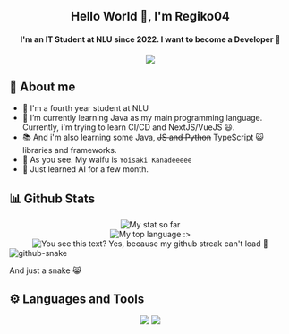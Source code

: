 <!--<h1 align="center">Chào mừng kỉ niệm 80 năm ngày Quốc khánh 2/9</h1>-->


<h2 align="center">Hello World 👋, I'm Regiko04</h2>
<h4 align="center">I'm an IT Student at NLU since 2022. I want to become a Developer 🥹</h4>
<div align="center"><img src="https://64.media.tumblr.com/a46f4b71c5219602e9c3877aa99d36e7/21e774b1b86bfac2-46/s640x960/80348acbb95a8bbbe993dc68a2a37e04b5a201dd.gif"></div>

## 🤗 About me
- 🏫 I'm a fourth year student at NLU
- 🌱 I’m currently learning Java as my main programming language. Currently, i'm trying to learn CI/CD and NextJS/VueJS 😃.
- 📚 And i'm also learning some Java, ~~JS and Python~~ TypeScript 😺 libraries and frameworks.
- 🥰 As you see. My waifu is `Yoisaki Kanadeeeee`
- 🤖 Just learned AI for a few month.
<!--- 💓 Yes, i have a girlfriend :>-->
<!-- HAPPY VALENTINE MY LOVE <333 -->

## 📊 Github Stats
<div align="center">
  <img src="https://github-readme-stats.vercel.app/api?username=Riiichan04&show_icons=true&theme=react&&include_all_commits=true" alt="My stat so far"/>
</div>

<div align="center">
  <img src="https://github-readme-stats.vercel.app/api/top-langs/?username=Riiichan04&layout=donut&langs_count=8&hide=tsql&theme=react" alt="My top language :>"/></div>

<div align="center">
  <img src="https://streak-stats.demolab.com/?user=Riiichan04&theme=react" alt="You see this text? Yes, because my github streak can't load 🥹"/>
</div>

<picture>
  <source media="(prefers-color-scheme: dark)" srcset="snake/github-snake-dark.svg" />
  <source media="(prefers-color-scheme: light)" srcset="snake/github-snake.svg" />
  <img alt="github-snake" src="github-snake.svg" />
</picture>

And just a snake 😹

## ⚙️ Languages and Tools
<p align="center">
  <img src="https://skillicons.dev/icons?i=java,python,django,html,css,js,react,nodejs,express,jquery,ts,bootstrap&perline=6">
  <img src="https://go-skill-icons.vercel.app/api/icons?i=discordjs,jupyter,sqlserver,mysql,mongodb,materialui,tailwind,vue,next,github,git,docker&perline=6">
</p>
